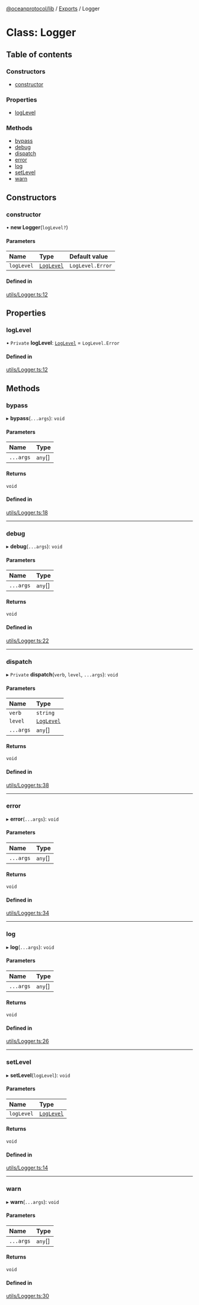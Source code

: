 [@oceanprotocol/lib](../README.md) / [Exports](../modules.md) / Logger

# Class: Logger

## Table of contents

### Constructors

- [constructor](Logger.md#constructor)

### Properties

- [logLevel](Logger.md#loglevel)

### Methods

- [bypass](Logger.md#bypass)
- [debug](Logger.md#debug)
- [dispatch](Logger.md#dispatch)
- [error](Logger.md#error)
- [log](Logger.md#log)
- [setLevel](Logger.md#setlevel)
- [warn](Logger.md#warn)

## Constructors

### constructor

• **new Logger**(`logLevel?`)

#### Parameters

| Name | Type | Default value |
| :------ | :------ | :------ |
| `logLevel` | [`LogLevel`](../enums/LogLevel.md) | `LogLevel.Error` |

#### Defined in

[utils/Logger.ts:12](https://github.com/oceanprotocol/ocean.js/blob/fbcd13ac/src/utils/Logger.ts#L12)

## Properties

### logLevel

• `Private` **logLevel**: [`LogLevel`](../enums/LogLevel.md) = `LogLevel.Error`

#### Defined in

[utils/Logger.ts:12](https://github.com/oceanprotocol/ocean.js/blob/fbcd13ac/src/utils/Logger.ts#L12)

## Methods

### bypass

▸ **bypass**(`...args`): `void`

#### Parameters

| Name | Type |
| :------ | :------ |
| `...args` | `any`[] |

#### Returns

`void`

#### Defined in

[utils/Logger.ts:18](https://github.com/oceanprotocol/ocean.js/blob/fbcd13ac/src/utils/Logger.ts#L18)

___

### debug

▸ **debug**(`...args`): `void`

#### Parameters

| Name | Type |
| :------ | :------ |
| `...args` | `any`[] |

#### Returns

`void`

#### Defined in

[utils/Logger.ts:22](https://github.com/oceanprotocol/ocean.js/blob/fbcd13ac/src/utils/Logger.ts#L22)

___

### dispatch

▸ `Private` **dispatch**(`verb`, `level`, `...args`): `void`

#### Parameters

| Name | Type |
| :------ | :------ |
| `verb` | `string` |
| `level` | [`LogLevel`](../enums/LogLevel.md) |
| `...args` | `any`[] |

#### Returns

`void`

#### Defined in

[utils/Logger.ts:38](https://github.com/oceanprotocol/ocean.js/blob/fbcd13ac/src/utils/Logger.ts#L38)

___

### error

▸ **error**(`...args`): `void`

#### Parameters

| Name | Type |
| :------ | :------ |
| `...args` | `any`[] |

#### Returns

`void`

#### Defined in

[utils/Logger.ts:34](https://github.com/oceanprotocol/ocean.js/blob/fbcd13ac/src/utils/Logger.ts#L34)

___

### log

▸ **log**(`...args`): `void`

#### Parameters

| Name | Type |
| :------ | :------ |
| `...args` | `any`[] |

#### Returns

`void`

#### Defined in

[utils/Logger.ts:26](https://github.com/oceanprotocol/ocean.js/blob/fbcd13ac/src/utils/Logger.ts#L26)

___

### setLevel

▸ **setLevel**(`logLevel`): `void`

#### Parameters

| Name | Type |
| :------ | :------ |
| `logLevel` | [`LogLevel`](../enums/LogLevel.md) |

#### Returns

`void`

#### Defined in

[utils/Logger.ts:14](https://github.com/oceanprotocol/ocean.js/blob/fbcd13ac/src/utils/Logger.ts#L14)

___

### warn

▸ **warn**(`...args`): `void`

#### Parameters

| Name | Type |
| :------ | :------ |
| `...args` | `any`[] |

#### Returns

`void`

#### Defined in

[utils/Logger.ts:30](https://github.com/oceanprotocol/ocean.js/blob/fbcd13ac/src/utils/Logger.ts#L30)
